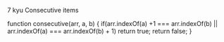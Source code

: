 7 kyu
Consecutive items

function consecutive(arr, a, b) {
if(arr.indexOf(a) +1 === arr.indexOf(b) || arr.indexOf(a) === arr.indexOf(b) + 1) return true;
  return false;
}
